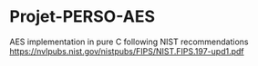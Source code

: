 # Projet-PERSO-AES
AES implementation in pure C following NIST recommendations
https://nvlpubs.nist.gov/nistpubs/FIPS/NIST.FIPS.197-upd1.pdf
